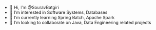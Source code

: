 - 👋 Hi, I’m @SouravBatgiri
- 👀 I’m interested in Software Systems, Databases
- 🌱 I’m currently learning Spring Batch, Apache Spark
- 💞️ I’m looking to collaborate on Java, Data Engineering related projects

<!---
SouravBatgiri/SouravBatgiri is a ✨ special ✨ repository because its `README.md` (this file) appears on your GitHub profile.
You can click the Preview link to take a look at your changes.
--->
